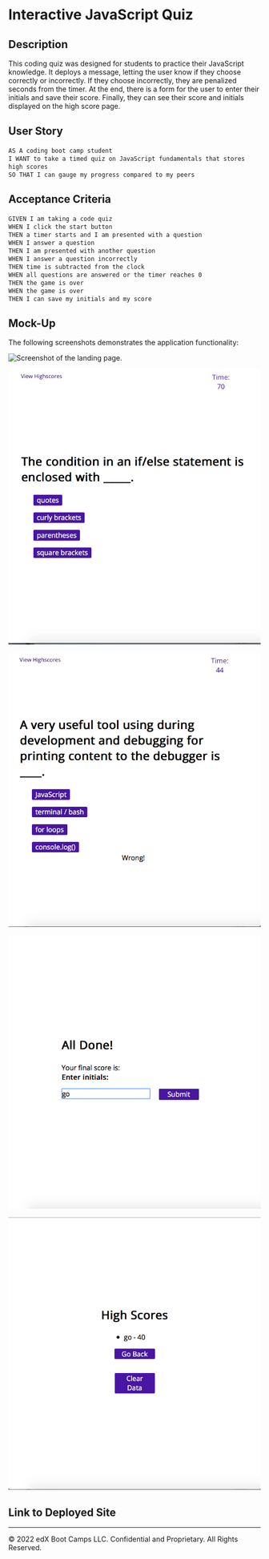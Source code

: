 # Interactive JavaScript Quiz

## Description

This coding quiz was designed for students to practice their JavaScript knowledge. It deploys a message, letting the user know if they choose correctly or incorrectly. If they choose incorrectly, they are penalized seconds from the timer. At the end, there is a form for the user to enter their initials and save their score. Finally, they can see their score and initials displayed on the high score page. 

## User Story

```
AS A coding boot camp student
I WANT to take a timed quiz on JavaScript fundamentals that stores high scores
SO THAT I can gauge my progress compared to my peers
```

## Acceptance Criteria

```
GIVEN I am taking a code quiz
WHEN I click the start button
THEN a timer starts and I am presented with a question
WHEN I answer a question
THEN I am presented with another question
WHEN I answer a question incorrectly
THEN time is subtracted from the clock
WHEN all questions are answered or the timer reaches 0
THEN the game is over
WHEN the game is over
THEN I can save my initials and my score
```

## Mock-Up

The following screenshots demonstrates the application functionality:

![Screenshot of the landing page.](./assets/screenshot-landing-page.png)

![Screenshot of question 1](./assets/images/screenshot-first-question.png)

![Screenshot of question 2, displaying "wrong!" message and penalized time](./assets/images/screenshot-question-2.png)

![Screenshot of page where user is prompted to enter initials.](./assets/images/screenshot-initials.png)

![Screenshot of High Scores page.](./assets/images/screenshot-highscores.png)

## Link to Deployed Site


---

© 2022 edX Boot Camps LLC. Confidential and Proprietary. All Rights Reserved.

